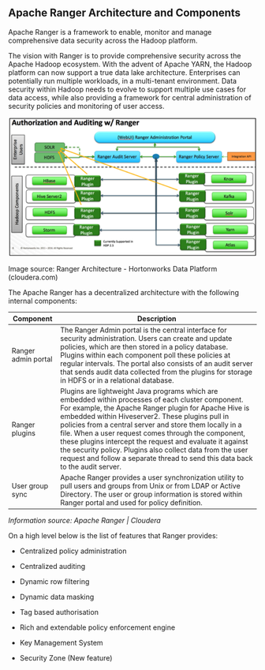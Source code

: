 ## Apache Ranger Architecture and Components

Apache Ranger is a framework to enable, monitor and manage comprehensive data security across the Hadoop platform.

The vision with Ranger is to provide comprehensive security across the Apache Hadoop ecosystem. With the advent of Apache YARN, the Hadoop platform can now support a true data lake architecture. Enterprises can potentially run multiple workloads, in a multi-tenant environment. Data security within Hadoop needs to evolve to support multiple use cases for data access, while also providing a framework for central administration of security policies and monitoring of user access.

 ![img](../images/clip_image126.png)

Image source: Ranger Architecture - Hortonworks Data Platform (cloudera.com)

The Apache Ranger has a decentralized architecture with the following internal components:

| **Component**       | **Description**                                              |
| ------------------- | ------------------------------------------------------------ |
| Ranger admin portal | The Ranger Admin portal is the central  interface for security administration. Users can create and update policies,  which are then stored in a policy database. Plugins within each component  poll these policies at regular intervals. The portal also consists of an  audit server that sends audit data collected from the plugins for storage in  HDFS or in a relational database. |
| Ranger plugins      | Plugins are lightweight Java programs which are embedded within processes of each cluster component. For example, the Apache  Ranger plugin for Apache Hive is embedded within Hiveserver2. These plugins  pull in policies from a central server and store them locally in a file. When  a user request comes through the component, these plugins intercept the  request and evaluate it against the security policy. Plugins also collect  data from the user request and follow a separate thread to send this data  back to the audit server. |
| User group sync     | Apache Ranger provides a user  synchronization utility to pull users and groups from Unix or from LDAP or  Active Directory. The user or group information is stored within Ranger  portal and used for policy definition. |

*Information source: Apache Ranger | Cloudera*

On a high level below is the list of features that Ranger provides:

*    Centralized policy administration

*    Centralized auditing

*    Dynamic row filtering

*    Dynamic data masking

*    Tag based authorisation

*    Rich and extendable policy enforcement engine

*    Key Management System

*    Security Zone (New feature)
